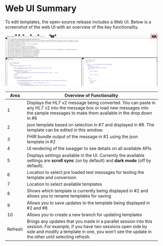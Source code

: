 # Web UI Summary

To edit templates, the open-source release includes a Web UI. Below is a screenshot of the web UI with an overview of the key functionality.

![Web UI](images/web-ui-overview.jpeg)

| Area | Overview of Functionality |
|------|---------------------------|
| 1 | Displays the HL7 v2 message being converted. You can paste in any HL7 v2 into the message box or load new messages into the sample messages to make them available in the drop down in #6 |
| 2 | json template based on selection in #7 and displayed in #8. The template can be edited in this window. |
| 3 | FHIR bundle output of the message in #1 using the json template in #2 |
| 4 | UI rendering of the swagger to see details on all available APIs |
| 5 | Displays settings available in the UI. Currently the available settings are **scroll sync** (on by default) and **dark mode** (off by default). |
| 6 | Location to select pre loaded test messages for testing the template and conversion |
| 7 | Location to select available templates |
| 8 | Shows which template is currently being displayed in #2 and allows you to rename templates for saving |
| 9 | Allows you to save updates to the template being displayed in #2 and #8 |
| 10 | Allows you to create a new branch for updating templates |
| Refresh | Brings any updates that you made in a parallel session into this session. For example, if you have two sessions open side by side and modify a template in one, you won’t see the update in the other until selecting refresh. |

